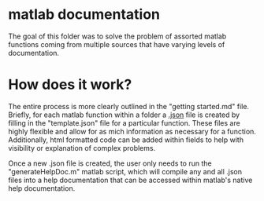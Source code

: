 # matlab documentation
The goal of this folder was to solve the problem of assorted matlab functions coming from multiple sources that have varying levels of documentation. 

# How does it work?
The entire process is more clearly outlined in the "getting started.md" file. Briefly, for each matlab function within a folder a [.json](https://en.wikipedia.org/wiki/JSON) file is created by filling in the "template.json" file for a particular function. These files are highly flexible and allow for as mich information as necessary for a function. Additionally, html formatted code can be added within fields to help with visibility or explanation of complex problems.

Once a new .json file is created, the user only needs to run the "generateHelpDoc.m" matlab script, which will compile any and all .json files into a help documentation that can be accessed within matlab's native help documentation.
